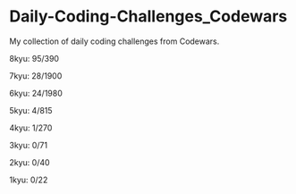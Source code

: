 # Daily-Coding-Challenges_Codewars

My collection of daily coding challenges from Codewars.

8kyu: 95/390

7kyu: 28/1900

6kyu: 24/1980

5kyu: 4/815

4kyu: 1/270

3kyu: 0/71

2kyu: 0/40

1kyu: 0/22

